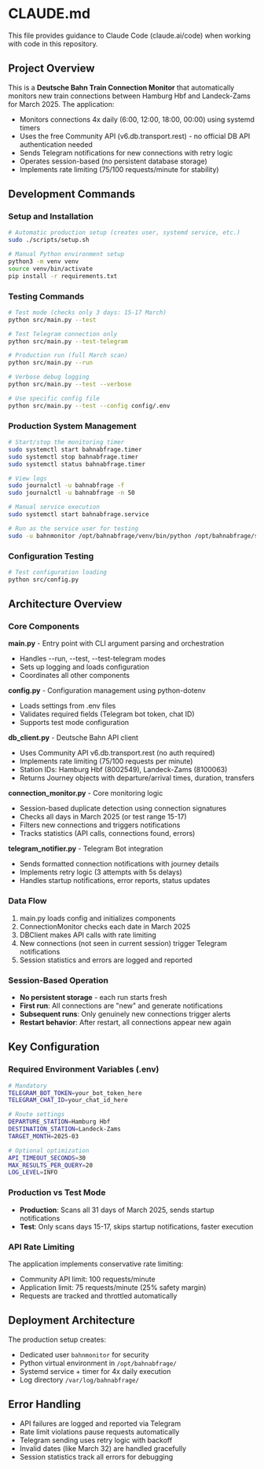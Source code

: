 # CLAUDE.md

This file provides guidance to Claude Code (claude.ai/code) when working with code in this repository.

## Project Overview

This is a **Deutsche Bahn Train Connection Monitor** that automatically monitors new train connections between Hamburg Hbf and Landeck-Zams for March 2025. The application:

- Monitors connections 4x daily (6:00, 12:00, 18:00, 00:00) using systemd timers
- Uses the free Community API (v6.db.transport.rest) - no official DB API authentication needed  
- Sends Telegram notifications for new connections with retry logic
- Operates session-based (no persistent database storage)
- Implements rate limiting (75/100 requests/minute for stability)

## Development Commands

### Setup and Installation
```bash
# Automatic production setup (creates user, systemd service, etc.)
sudo ./scripts/setup.sh

# Manual Python environment setup
python3 -m venv venv
source venv/bin/activate
pip install -r requirements.txt
```

### Testing Commands
```bash
# Test mode (checks only 3 days: 15-17 March)
python src/main.py --test

# Test Telegram connection only
python src/main.py --test-telegram  

# Production run (full March scan)
python src/main.py --run

# Verbose debug logging
python src/main.py --test --verbose

# Use specific config file
python src/main.py --test --config config/.env
```

### Production System Management
```bash
# Start/stop the monitoring timer
sudo systemctl start bahnabfrage.timer
sudo systemctl stop bahnabfrage.timer
sudo systemctl status bahnabfrage.timer

# View logs
sudo journalctl -u bahnabfrage -f
sudo journalctl -u bahnabfrage -n 50

# Manual service execution
sudo systemctl start bahnabfrage.service

# Run as the service user for testing
sudo -u bahnmonitor /opt/bahnabfrage/venv/bin/python /opt/bahnabfrage/src/main.py --test
```

### Configuration Testing
```bash
# Test configuration loading
python src/config.py
```

## Architecture Overview

### Core Components

**main.py** - Entry point with CLI argument parsing and orchestration
- Handles --run, --test, --test-telegram modes
- Sets up logging and loads configuration  
- Coordinates all other components

**config.py** - Configuration management using python-dotenv
- Loads settings from .env files
- Validates required fields (Telegram bot token, chat ID)
- Supports test mode configuration

**db_client.py** - Deutsche Bahn API client
- Uses Community API v6.db.transport.rest (no auth required)
- Implements rate limiting (75/100 requests per minute)
- Station IDs: Hamburg Hbf (8002549), Landeck-Zams (8100063)
- Returns Journey objects with departure/arrival times, duration, transfers

**connection_monitor.py** - Core monitoring logic
- Session-based duplicate detection using connection signatures
- Checks all days in March 2025 (or test range 15-17)
- Filters new connections and triggers notifications
- Tracks statistics (API calls, connections found, errors)

**telegram_notifier.py** - Telegram Bot integration
- Sends formatted connection notifications with journey details
- Implements retry logic (3 attempts with 5s delays)
- Handles startup notifications, error reports, status updates

### Data Flow
1. main.py loads config and initializes components
2. ConnectionMonitor checks each date in March 2025
3. DBClient makes API calls with rate limiting  
4. New connections (not seen in current session) trigger Telegram notifications
5. Session statistics and errors are logged and reported

### Session-Based Operation
- **No persistent storage** - each run starts fresh
- **First run**: All connections are "new" and generate notifications
- **Subsequent runs**: Only genuinely new connections trigger alerts  
- **Restart behavior**: After restart, all connections appear new again

## Key Configuration

### Required Environment Variables (.env)
```bash
# Mandatory
TELEGRAM_BOT_TOKEN=your_bot_token_here
TELEGRAM_CHAT_ID=your_chat_id_here

# Route settings  
DEPARTURE_STATION=Hamburg Hbf
DESTINATION_STATION=Landeck-Zams
TARGET_MONTH=2025-03

# Optional optimization
API_TIMEOUT_SECONDS=30
MAX_RESULTS_PER_QUERY=20
LOG_LEVEL=INFO
```

### Production vs Test Mode
- **Production**: Scans all 31 days of March 2025, sends startup notifications
- **Test**: Only scans days 15-17, skips startup notifications, faster execution

### API Rate Limiting
The application implements conservative rate limiting:
- Community API limit: 100 requests/minute
- Application limit: 75 requests/minute (25% safety margin)
- Requests are tracked and throttled automatically

## Deployment Architecture

The production setup creates:
- Dedicated user `bahnmonitor` for security
- Python virtual environment in `/opt/bahnabfrage/`
- Systemd service + timer for 4x daily execution
- Log directory `/var/log/bahnabfrage/`

## Error Handling

- API failures are logged and reported via Telegram
- Rate limit violations pause requests automatically  
- Telegram sending uses retry logic with backoff
- Invalid dates (like March 32) are handled gracefully
- Session statistics track all errors for debugging